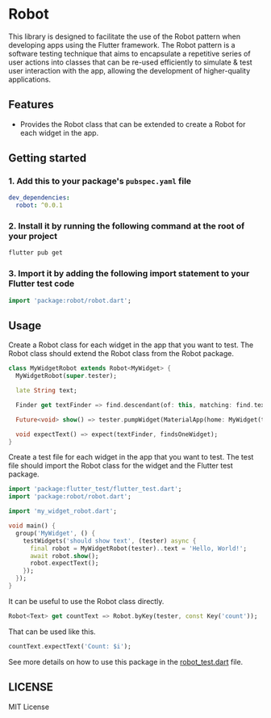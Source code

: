 # Robot

This library is designed to facilitate the use of the Robot pattern when developing apps using the Flutter framework. The Robot pattern is a software testing technique that aims to encapsulate a repetitive series of user actions into classes that can be re-used efficiently to simulate & test user interaction with the app, allowing the development of higher-quality applications.

## Features

- Provides the Robot class that can be extended to create a Robot for each widget in the app.

## Getting started

### 1. Add this to your package's `pubspec.yaml` file

```yaml
dev_dependencies:
  robot: ^0.0.1
```

### 2. Install it by running the following command at the root of your project

```sh
flutter pub get
```

### 3. Import it by adding the following import statement to your Flutter test code

```dart
import 'package:robot/robot.dart';
```

## Usage

Create a Robot class for each widget in the app that you want to test. The Robot class should extend the Robot class from the Robot package.

```dart
class MyWidgetRobot extends Robot<MyWidget> {
  MyWidgetRobot(super.tester);

  late String text;

  Finder get textFinder => find.descendant(of: this, matching: find.text(text));

  Future<void> show() => tester.pumpWidget(MaterialApp(home: MyWidget(text: text)));

  void expectText() => expect(textFinder, findsOneWidget);
}
```

Create a test file for each widget in the app that you want to test. The test file should import the Robot class for the widget and the Flutter test package.

```dart
import 'package:flutter_test/flutter_test.dart';
import 'package:robot/robot.dart';

import 'my_widget_robot.dart';

void main() {
  group('MyWidget', () {
    testWidgets('should show text', (tester) async {
      final robot = MyWidgetRobot(tester)..text = 'Hello, World!';
      await robot.show();
      robot.expectText();
    });
  });
}
```

It can be useful to use the Robot class directly.

```dart
Robot<Text> get countText => Robot.byKey(tester, const Key('count'));
```

That can be used like this.

```dart
countText.expectText('Count: $i');
```

See more details on how to use this package in the [robot_test.dart](./test/robot_test.dart) file.

## LICENSE

MIT License
